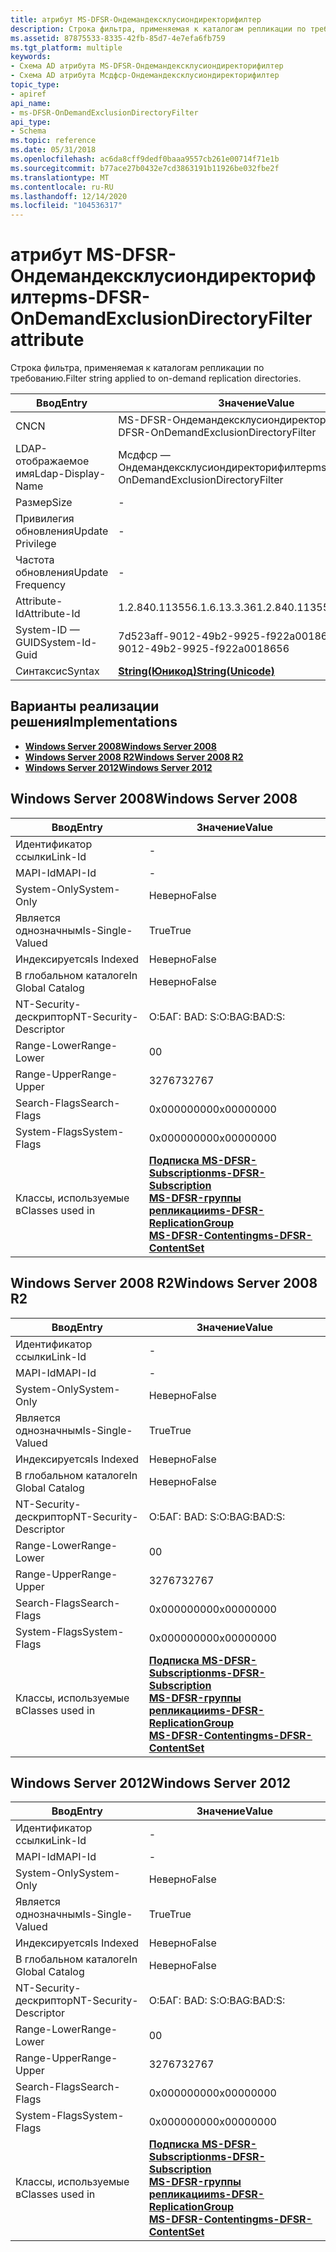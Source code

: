 ```yaml
---
title: атрибут MS-DFSR-Ондемандексклусиондиректорифилтер
description: Строка фильтра, применяемая к каталогам репликации по требованию.
ms.assetid: 87875533-8335-42fb-85d7-4e7efa6fb759
ms.tgt_platform: multiple
keywords:
- Схема AD атрибута MS-DFSR-Ондемандексклусиондиректорифилтер
- Схема AD атрибута Мсдфср-Ондемандексклусиондиректорифилтер
topic_type:
- apiref
api_name:
- ms-DFSR-OnDemandExclusionDirectoryFilter
api_type:
- Schema
ms.topic: reference
ms.date: 05/31/2018
ms.openlocfilehash: ac6da8cff9dedf0baaa9557cb261e00714f71e1b
ms.sourcegitcommit: b77ace27b0432e7cd3863191b11926be032fbe2f
ms.translationtype: MT
ms.contentlocale: ru-RU
ms.lasthandoff: 12/14/2020
ms.locfileid: "104536317"
---
```

# <a name="ms-dfsr-ondemandexclusiondirectoryfilter-attribute"></a><span data-ttu-id="6690d-105">атрибут MS-DFSR-Ондемандексклусиондиректорифилтер</span><span class="sxs-lookup"><span data-stu-id="6690d-105">ms-DFSR-OnDemandExclusionDirectoryFilter attribute</span></span>

<span data-ttu-id="6690d-106">Строка фильтра, применяемая к каталогам репликации по требованию.</span><span class="sxs-lookup"><span data-stu-id="6690d-106">Filter string applied to on-demand replication directories.</span></span>



| <span data-ttu-id="6690d-107">Ввод</span><span class="sxs-lookup"><span data-stu-id="6690d-107">Entry</span></span> | <span data-ttu-id="6690d-108">Значение</span><span class="sxs-lookup"><span data-stu-id="6690d-108">Value</span></span> |
|-------------------|---------------------------------------------|
| <span data-ttu-id="6690d-109">CN</span><span class="sxs-lookup"><span data-stu-id="6690d-109">CN</span></span>                | <span data-ttu-id="6690d-110">MS-DFSR-Ондемандексклусиондиректорифилтер</span><span class="sxs-lookup"><span data-stu-id="6690d-110">ms-DFSR-OnDemandExclusionDirectoryFilter</span></span>    |
| <span data-ttu-id="6690d-111">LDAP-отображаемое имя</span><span class="sxs-lookup"><span data-stu-id="6690d-111">Ldap-Display-Name</span></span> | <span data-ttu-id="6690d-112">Мсдфср — Ондемандексклусиондиректорифилтер</span><span class="sxs-lookup"><span data-stu-id="6690d-112">msDFSR-OnDemandExclusionDirectoryFilter</span></span>     |
| <span data-ttu-id="6690d-113">Размер</span><span class="sxs-lookup"><span data-stu-id="6690d-113">Size</span></span>              | \-                                          |
| <span data-ttu-id="6690d-114">Привилегия обновления</span><span class="sxs-lookup"><span data-stu-id="6690d-114">Update Privilege</span></span>  | \-                                          |
| <span data-ttu-id="6690d-115">Частота обновления</span><span class="sxs-lookup"><span data-stu-id="6690d-115">Update Frequency</span></span>  | \-                                          |
| <span data-ttu-id="6690d-116">Attribute-Id</span><span class="sxs-lookup"><span data-stu-id="6690d-116">Attribute-Id</span></span>      | <span data-ttu-id="6690d-117">1.2.840.113556.1.6.13.3.36</span><span class="sxs-lookup"><span data-stu-id="6690d-117">1.2.840.113556.1.6.13.3.36</span></span>                  |
| <span data-ttu-id="6690d-118">System-ID — GUID</span><span class="sxs-lookup"><span data-stu-id="6690d-118">System-Id-Guid</span></span>    | <span data-ttu-id="6690d-119">7d523aff-9012-49b2-9925-f922a0018656</span><span class="sxs-lookup"><span data-stu-id="6690d-119">7d523aff-9012-49b2-9925-f922a0018656</span></span>        |
| <span data-ttu-id="6690d-120">Синтаксис</span><span class="sxs-lookup"><span data-stu-id="6690d-120">Syntax</span></span>            | [<span data-ttu-id="6690d-121">**String(Юникод)**</span><span class="sxs-lookup"><span data-stu-id="6690d-121">**String(Unicode)**</span></span>](s-string-unicode.md) |



## <a name="implementations"></a><span data-ttu-id="6690d-122">Варианты реализации решения</span><span class="sxs-lookup"><span data-stu-id="6690d-122">Implementations</span></span>

-   [<span data-ttu-id="6690d-123">**Windows Server 2008**</span><span class="sxs-lookup"><span data-stu-id="6690d-123">**Windows Server 2008**</span></span>](#windows-server-2008)
-   [<span data-ttu-id="6690d-124">**Windows Server 2008 R2**</span><span class="sxs-lookup"><span data-stu-id="6690d-124">**Windows Server 2008 R2**</span></span>](#windows-server-2008-r2)
-   [<span data-ttu-id="6690d-125">**Windows Server 2012**</span><span class="sxs-lookup"><span data-stu-id="6690d-125">**Windows Server 2012**</span></span>](#windows-server-2012)

## <a name="windows-server-2008"></a><span data-ttu-id="6690d-126">Windows Server 2008</span><span class="sxs-lookup"><span data-stu-id="6690d-126">Windows Server 2008</span></span>



| <span data-ttu-id="6690d-127">Ввод</span><span class="sxs-lookup"><span data-stu-id="6690d-127">Entry</span></span> | <span data-ttu-id="6690d-128">Значение</span><span class="sxs-lookup"><span data-stu-id="6690d-128">Value</span></span> |
|------------------------|--------------------------------------------------------------------------------------------------------------------------------------------------------------------------------------------------------|
| <span data-ttu-id="6690d-129">Идентификатор ссылки</span><span class="sxs-lookup"><span data-stu-id="6690d-129">Link-Id</span></span>                | \-                                                                                                                                                                                                     |
| <span data-ttu-id="6690d-130">MAPI-Id</span><span class="sxs-lookup"><span data-stu-id="6690d-130">MAPI-Id</span></span>                | \-                                                                                                                                                                                                     |
| <span data-ttu-id="6690d-131">System-Only</span><span class="sxs-lookup"><span data-stu-id="6690d-131">System-Only</span></span>            | <span data-ttu-id="6690d-132">Неверно</span><span class="sxs-lookup"><span data-stu-id="6690d-132">False</span></span>                                                                                                                                                                                                  |
| <span data-ttu-id="6690d-133">Является однозначным</span><span class="sxs-lookup"><span data-stu-id="6690d-133">Is-Single-Valued</span></span>       | <span data-ttu-id="6690d-134">True</span><span class="sxs-lookup"><span data-stu-id="6690d-134">True</span></span>                                                                                                                                                                                                   |
| <span data-ttu-id="6690d-135">Индексируется</span><span class="sxs-lookup"><span data-stu-id="6690d-135">Is Indexed</span></span>             | <span data-ttu-id="6690d-136">Неверно</span><span class="sxs-lookup"><span data-stu-id="6690d-136">False</span></span>                                                                                                                                                                                                  |
| <span data-ttu-id="6690d-137">В глобальном каталоге</span><span class="sxs-lookup"><span data-stu-id="6690d-137">In Global Catalog</span></span>      | <span data-ttu-id="6690d-138">Неверно</span><span class="sxs-lookup"><span data-stu-id="6690d-138">False</span></span>                                                                                                                                                                                                  |
| <span data-ttu-id="6690d-139">NT-Security-дескриптор</span><span class="sxs-lookup"><span data-stu-id="6690d-139">NT-Security-Descriptor</span></span> | <span data-ttu-id="6690d-140">О:БАГ: BAD: S:</span><span class="sxs-lookup"><span data-stu-id="6690d-140">O:BAG:BAD:S:</span></span>                                                                                                                                                                                           |
| <span data-ttu-id="6690d-141">Range-Lower</span><span class="sxs-lookup"><span data-stu-id="6690d-141">Range-Lower</span></span>            | <span data-ttu-id="6690d-142">0</span><span class="sxs-lookup"><span data-stu-id="6690d-142">0</span></span>                                                                                                                                                                                                      |
| <span data-ttu-id="6690d-143">Range-Upper</span><span class="sxs-lookup"><span data-stu-id="6690d-143">Range-Upper</span></span>            | <span data-ttu-id="6690d-144">32767</span><span class="sxs-lookup"><span data-stu-id="6690d-144">32767</span></span>                                                                                                                                                                                                  |
| <span data-ttu-id="6690d-145">Search-Flags</span><span class="sxs-lookup"><span data-stu-id="6690d-145">Search-Flags</span></span>           | <span data-ttu-id="6690d-146">0x00000000</span><span class="sxs-lookup"><span data-stu-id="6690d-146">0x00000000</span></span>                                                                                                                                                                                             |
| <span data-ttu-id="6690d-147">System-Flags</span><span class="sxs-lookup"><span data-stu-id="6690d-147">System-Flags</span></span>           | <span data-ttu-id="6690d-148">0x00000000</span><span class="sxs-lookup"><span data-stu-id="6690d-148">0x00000000</span></span>                                                                                                                                                                                             |
| <span data-ttu-id="6690d-149">Классы, используемые в</span><span class="sxs-lookup"><span data-stu-id="6690d-149">Classes used in</span></span>        | [<span data-ttu-id="6690d-150">**Подписка MS-DFSR-Subscription**</span><span class="sxs-lookup"><span data-stu-id="6690d-150">**ms-DFSR-Subscription**</span></span>](c-msdfsr-subscription.md)<br/> [<span data-ttu-id="6690d-151">**MS-DFSR-группы репликации**</span><span class="sxs-lookup"><span data-stu-id="6690d-151">**ms-DFSR-ReplicationGroup**</span></span>](c-msdfsr-replicationgroup.md)<br/> [<span data-ttu-id="6690d-152">**MS-DFSR-Contenting**</span><span class="sxs-lookup"><span data-stu-id="6690d-152">**ms-DFSR-ContentSet**</span></span>](c-msdfsr-contentset.md)<br/> |



## <a name="windows-server-2008-r2"></a><span data-ttu-id="6690d-153">Windows Server 2008 R2</span><span class="sxs-lookup"><span data-stu-id="6690d-153">Windows Server 2008 R2</span></span>



| <span data-ttu-id="6690d-154">Ввод</span><span class="sxs-lookup"><span data-stu-id="6690d-154">Entry</span></span> | <span data-ttu-id="6690d-155">Значение</span><span class="sxs-lookup"><span data-stu-id="6690d-155">Value</span></span> |
|------------------------|--------------------------------------------------------------------------------------------------------------------------------------------------------------------------------------------------------|
| <span data-ttu-id="6690d-156">Идентификатор ссылки</span><span class="sxs-lookup"><span data-stu-id="6690d-156">Link-Id</span></span>                | \-                                                                                                                                                                                                     |
| <span data-ttu-id="6690d-157">MAPI-Id</span><span class="sxs-lookup"><span data-stu-id="6690d-157">MAPI-Id</span></span>                | \-                                                                                                                                                                                                     |
| <span data-ttu-id="6690d-158">System-Only</span><span class="sxs-lookup"><span data-stu-id="6690d-158">System-Only</span></span>            | <span data-ttu-id="6690d-159">Неверно</span><span class="sxs-lookup"><span data-stu-id="6690d-159">False</span></span>                                                                                                                                                                                                  |
| <span data-ttu-id="6690d-160">Является однозначным</span><span class="sxs-lookup"><span data-stu-id="6690d-160">Is-Single-Valued</span></span>       | <span data-ttu-id="6690d-161">True</span><span class="sxs-lookup"><span data-stu-id="6690d-161">True</span></span>                                                                                                                                                                                                   |
| <span data-ttu-id="6690d-162">Индексируется</span><span class="sxs-lookup"><span data-stu-id="6690d-162">Is Indexed</span></span>             | <span data-ttu-id="6690d-163">Неверно</span><span class="sxs-lookup"><span data-stu-id="6690d-163">False</span></span>                                                                                                                                                                                                  |
| <span data-ttu-id="6690d-164">В глобальном каталоге</span><span class="sxs-lookup"><span data-stu-id="6690d-164">In Global Catalog</span></span>      | <span data-ttu-id="6690d-165">Неверно</span><span class="sxs-lookup"><span data-stu-id="6690d-165">False</span></span>                                                                                                                                                                                                  |
| <span data-ttu-id="6690d-166">NT-Security-дескриптор</span><span class="sxs-lookup"><span data-stu-id="6690d-166">NT-Security-Descriptor</span></span> | <span data-ttu-id="6690d-167">О:БАГ: BAD: S:</span><span class="sxs-lookup"><span data-stu-id="6690d-167">O:BAG:BAD:S:</span></span>                                                                                                                                                                                           |
| <span data-ttu-id="6690d-168">Range-Lower</span><span class="sxs-lookup"><span data-stu-id="6690d-168">Range-Lower</span></span>            | <span data-ttu-id="6690d-169">0</span><span class="sxs-lookup"><span data-stu-id="6690d-169">0</span></span>                                                                                                                                                                                                      |
| <span data-ttu-id="6690d-170">Range-Upper</span><span class="sxs-lookup"><span data-stu-id="6690d-170">Range-Upper</span></span>            | <span data-ttu-id="6690d-171">32767</span><span class="sxs-lookup"><span data-stu-id="6690d-171">32767</span></span>                                                                                                                                                                                                  |
| <span data-ttu-id="6690d-172">Search-Flags</span><span class="sxs-lookup"><span data-stu-id="6690d-172">Search-Flags</span></span>           | <span data-ttu-id="6690d-173">0x00000000</span><span class="sxs-lookup"><span data-stu-id="6690d-173">0x00000000</span></span>                                                                                                                                                                                             |
| <span data-ttu-id="6690d-174">System-Flags</span><span class="sxs-lookup"><span data-stu-id="6690d-174">System-Flags</span></span>           | <span data-ttu-id="6690d-175">0x00000000</span><span class="sxs-lookup"><span data-stu-id="6690d-175">0x00000000</span></span>                                                                                                                                                                                             |
| <span data-ttu-id="6690d-176">Классы, используемые в</span><span class="sxs-lookup"><span data-stu-id="6690d-176">Classes used in</span></span>        | [<span data-ttu-id="6690d-177">**Подписка MS-DFSR-Subscription**</span><span class="sxs-lookup"><span data-stu-id="6690d-177">**ms-DFSR-Subscription**</span></span>](c-msdfsr-subscription.md)<br/> [<span data-ttu-id="6690d-178">**MS-DFSR-группы репликации**</span><span class="sxs-lookup"><span data-stu-id="6690d-178">**ms-DFSR-ReplicationGroup**</span></span>](c-msdfsr-replicationgroup.md)<br/> [<span data-ttu-id="6690d-179">**MS-DFSR-Contenting**</span><span class="sxs-lookup"><span data-stu-id="6690d-179">**ms-DFSR-ContentSet**</span></span>](c-msdfsr-contentset.md)<br/> |



## <a name="windows-server-2012"></a><span data-ttu-id="6690d-180">Windows Server 2012</span><span class="sxs-lookup"><span data-stu-id="6690d-180">Windows Server 2012</span></span>



| <span data-ttu-id="6690d-181">Ввод</span><span class="sxs-lookup"><span data-stu-id="6690d-181">Entry</span></span> | <span data-ttu-id="6690d-182">Значение</span><span class="sxs-lookup"><span data-stu-id="6690d-182">Value</span></span> |
|------------------------|--------------------------------------------------------------------------------------------------------------------------------------------------------------------------------------------------------|
| <span data-ttu-id="6690d-183">Идентификатор ссылки</span><span class="sxs-lookup"><span data-stu-id="6690d-183">Link-Id</span></span>                | \-                                                                                                                                                                                                     |
| <span data-ttu-id="6690d-184">MAPI-Id</span><span class="sxs-lookup"><span data-stu-id="6690d-184">MAPI-Id</span></span>                | \-                                                                                                                                                                                                     |
| <span data-ttu-id="6690d-185">System-Only</span><span class="sxs-lookup"><span data-stu-id="6690d-185">System-Only</span></span>            | <span data-ttu-id="6690d-186">Неверно</span><span class="sxs-lookup"><span data-stu-id="6690d-186">False</span></span>                                                                                                                                                                                                  |
| <span data-ttu-id="6690d-187">Является однозначным</span><span class="sxs-lookup"><span data-stu-id="6690d-187">Is-Single-Valued</span></span>       | <span data-ttu-id="6690d-188">True</span><span class="sxs-lookup"><span data-stu-id="6690d-188">True</span></span>                                                                                                                                                                                                   |
| <span data-ttu-id="6690d-189">Индексируется</span><span class="sxs-lookup"><span data-stu-id="6690d-189">Is Indexed</span></span>             | <span data-ttu-id="6690d-190">Неверно</span><span class="sxs-lookup"><span data-stu-id="6690d-190">False</span></span>                                                                                                                                                                                                  |
| <span data-ttu-id="6690d-191">В глобальном каталоге</span><span class="sxs-lookup"><span data-stu-id="6690d-191">In Global Catalog</span></span>      | <span data-ttu-id="6690d-192">Неверно</span><span class="sxs-lookup"><span data-stu-id="6690d-192">False</span></span>                                                                                                                                                                                                  |
| <span data-ttu-id="6690d-193">NT-Security-дескриптор</span><span class="sxs-lookup"><span data-stu-id="6690d-193">NT-Security-Descriptor</span></span> | <span data-ttu-id="6690d-194">О:БАГ: BAD: S:</span><span class="sxs-lookup"><span data-stu-id="6690d-194">O:BAG:BAD:S:</span></span>                                                                                                                                                                                           |
| <span data-ttu-id="6690d-195">Range-Lower</span><span class="sxs-lookup"><span data-stu-id="6690d-195">Range-Lower</span></span>            | <span data-ttu-id="6690d-196">0</span><span class="sxs-lookup"><span data-stu-id="6690d-196">0</span></span>                                                                                                                                                                                                      |
| <span data-ttu-id="6690d-197">Range-Upper</span><span class="sxs-lookup"><span data-stu-id="6690d-197">Range-Upper</span></span>            | <span data-ttu-id="6690d-198">32767</span><span class="sxs-lookup"><span data-stu-id="6690d-198">32767</span></span>                                                                                                                                                                                                  |
| <span data-ttu-id="6690d-199">Search-Flags</span><span class="sxs-lookup"><span data-stu-id="6690d-199">Search-Flags</span></span>           | <span data-ttu-id="6690d-200">0x00000000</span><span class="sxs-lookup"><span data-stu-id="6690d-200">0x00000000</span></span>                                                                                                                                                                                             |
| <span data-ttu-id="6690d-201">System-Flags</span><span class="sxs-lookup"><span data-stu-id="6690d-201">System-Flags</span></span>           | <span data-ttu-id="6690d-202">0x00000000</span><span class="sxs-lookup"><span data-stu-id="6690d-202">0x00000000</span></span>                                                                                                                                                                                             |
| <span data-ttu-id="6690d-203">Классы, используемые в</span><span class="sxs-lookup"><span data-stu-id="6690d-203">Classes used in</span></span>        | [<span data-ttu-id="6690d-204">**Подписка MS-DFSR-Subscription**</span><span class="sxs-lookup"><span data-stu-id="6690d-204">**ms-DFSR-Subscription**</span></span>](c-msdfsr-subscription.md)<br/> [<span data-ttu-id="6690d-205">**MS-DFSR-группы репликации**</span><span class="sxs-lookup"><span data-stu-id="6690d-205">**ms-DFSR-ReplicationGroup**</span></span>](c-msdfsr-replicationgroup.md)<br/> [<span data-ttu-id="6690d-206">**MS-DFSR-Contenting**</span><span class="sxs-lookup"><span data-stu-id="6690d-206">**ms-DFSR-ContentSet**</span></span>](c-msdfsr-contentset.md)<br/> |



 

 





